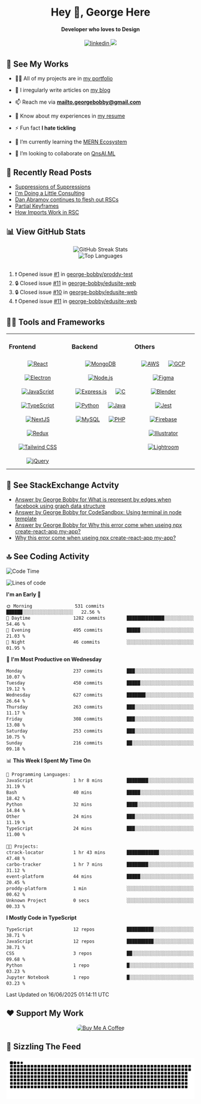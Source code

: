 <h1 align="center">Hey 👋, George Here</h1>  
<h4 align="center">Developer who loves to Design</h4>  
 
<div align="center">
<a href="https://linkedin.com/in/george-bobby" target="_blank">
<img src=https://img.shields.io/badge/linkedin-%231E77B5.svg?&style=for-the-badge&logo=linkedin&logoColor=white alt=linkedin style="margin-bottom: 5px;" />
</a>
<a href="https://github.com/george-bobby" target="_blank">
<img src=https://komarev.com/ghpvc/?username=george-bobby&style=for-the-badge&color=blueviolet&label=GITHUB+VISITORS />
</a>
</div>

## 💼 See My Works 
  
- 👨‍💻 All of my projects are in [my portfolio](https://georgebobby.me/)  
  
- 📝 I irregularly write articles on [my blog](https://georgebobby.hashnode.dev/)  
  
- 📫 Reach me via **mailto.georgebobby@gmail.com**  
  
- 📄 Know about my experiences in [my resume](https://drive.google.com/file/d/1aK68o05lFY738pd95BWMpOxGIOVposaR/view?usp=drive_link)  
  
- ⚡ Fun fact **I hate tickling**
  
- 🌱 I’m currently learning the [MERN Ecosystem](https://www.mongodb.com/mern-stack)
  
- 👯 I’m looking to collaborate on [QnsAI.ML](https://qnsai.vercel.app/)

## 📝 Recently Read Posts

<!-- BLOG-POST-LIST:START -->
- [Suppressions of Suppressions](https://overreacted.io/suppressions-of-suppressions/)
- [I&#39;m Doing a Little Consulting](https://overreacted.io/im-doing-a-little-consulting/)
- [Dan Abramov continues to flesh out RSCs](https://react.statuscode.com/issues/431)
- [Partial Keyframes](https://www.joshwcomeau.com/animation/partial-keyframes/)
- [How Imports Work in RSC](https://overreacted.io/how-imports-work-in-rsc/)
<!-- BLOG-POST-LIST:END -->

## 📊 View GitHub Stats

<div align="center">
  <img src="https://github-readme-streak-stats.herokuapp.com/?user=george-bobby&theme=dark&hide_border=false" alt="GitHub Streak Stats">
  <br>
  <img src="https://github-readme-stats.vercel.app/api/top-langs/?username=george-bobby&theme=dark&hide_border=false&include_all_commits=true&count_private=true&layout=compact" alt="Top Languages">
</div>

<br/>

<!--START_SECTION:activity-->
1. ❗ Opened issue [#1](https://github.com/george-bobby/proddy-test/issues/1) in [george-bobby/proddy-test](https://github.com/george-bobby/proddy-test)
2. 🔒 Closed issue [#11](https://github.com/george-bobby/edusite-web/issues/11) in [george-bobby/edusite-web](https://github.com/george-bobby/edusite-web)
3. 🔒 Closed issue [#10](https://github.com/george-bobby/edusite-web/issues/10) in [george-bobby/edusite-web](https://github.com/george-bobby/edusite-web)
4. ❗ Opened issue [#11](https://github.com/george-bobby/edusite-web/issues/11) in [george-bobby/edusite-web](https://github.com/george-bobby/edusite-web)
<!--END_SECTION:activity-->

## 👨‍💻 Tools and Frameworks  

<table>
<tr><td valign="top" width="33%">

### Frontend  
<div align="center">  
<a href="https://reactjs.org/" target="_blank"><img style="margin: 10px" src="https://profilinator.rishav.dev/skills-assets/react-original-wordmark.svg" alt="React" height="50" /></a>  
<a href="https://www.electronjs.org/" target="_blank"><img style="margin: 10px" src="https://profilinator.rishav.dev/skills-assets/electron-original.svg" alt="Electron" height="50" /></a>  
<a href="https://www.javascript.com/" target="_blank"><img style="margin: 10px" src="https://profilinator.rishav.dev/skills-assets/javascript-original.svg" alt="JavaScript" height="50" /></a>  
<a href="https://www.typescriptlang.org/" target="_blank"><img style="margin: 10px" src="https://profilinator.rishav.dev/skills-assets/typescript-original.svg" alt="TypeScript" height="50" /></a>  
<a href="https://nextjs.org/" target="_blank"><img style="margin: 10px" src="https://profilinator.rishav.dev/skills-assets/nextjs.png" alt="NextJS" height="50" /></a>  
<a href="https://redux.js.org/" target="_blank"><img style="margin: 10px" src="https://profilinator.rishav.dev/skills-assets/redux-original.svg" alt="Redux" height="50" /></a>  
<a href="https://www.tailwindcss.com/" target="_blank"><img style="margin: 10px" src="https://profilinator.rishav.dev/skills-assets/tailwindcss.svg" alt="Tailwind CSS" height="50" /></a>  
<a href="https://jquery.com/" target="_blank"><img style="margin: 10px" src="https://profilinator.rishav.dev/skills-assets/jquery.png" alt="jQuery" height="50" /></a>  
</div>

</td><td valign="top" width="33%">

### Backend  
<div align="center">  
<a href="https://www.mongodb.com/" target="_blank"><img style="margin: 10px" src="https://profilinator.rishav.dev/skills-assets/mongodb-original-wordmark.svg" alt="MongoDB" height="50" /></a>  
<a href="https://nodejs.org/" target="_blank"><img style="margin: 10px" src="https://profilinator.rishav.dev/skills-assets/nodejs-original-wordmark.svg" alt="Node.js" height="50" /></a>  
<a href="https://expressjs.com/" target="_blank"><img style="margin: 10px" src="https://profilinator.rishav.dev/skills-assets/express-original-wordmark.svg" alt="Express.js" height="50" /></a>  
<a href="https://www.cprogramming.com/" target="_blank"><img style="margin: 10px" src="https://profilinator.rishav.dev/skills-assets/c-original.svg" alt="C" height="50" /></a>  
<a href="https://www.python.org/" target="_blank"><img style="margin: 10px" src="https://profilinator.rishav.dev/skills-assets/python-original.svg" alt="Python" height="50" /></a>  
<a href="https://www.java.com/" target="_blank"><img style="margin: 10px" src="https://profilinator.rishav.dev/skills-assets/java-original-wordmark.svg" alt="Java" height="50" /></a>  
<a href="https://www.mysql.com/" target="_blank"><img style="margin: 10px" src="https://profilinator.rishav.dev/skills-assets/mysql-original-wordmark.svg" alt="MySQL" height="50" /></a>  
<a href="https://www.php.net/" target="_blank"><img style="margin: 10px" src="https://profilinator.rishav.dev/skills-assets/php-original.svg" alt="PHP" height="50" /></a>  
</div>

</td><td valign="top" width="33%">

### Others  
<div align="center">  
<a href="https://aws.amazon.com/" target="_blank"><img style="margin: 10px" src="https://profilinator.rishav.dev/skills-assets/amazonwebservices-original-wordmark.svg" alt="AWS" height="50" /></a>  
<a href="https://cloud.google.com/" target="_blank"><img style="margin: 10px" src="https://profilinator.rishav.dev/skills-assets/google_cloud-icon.svg" alt="GCP" height="50" /></a>  
<a href="https://www.figma.com/" target="_blank"><img style="margin: 10px" src="https://profilinator.rishav.dev/skills-assets/figma-icon.svg" alt="Figma" height="50" /></a>  
<a href="https://www.blender.org/" target="_blank"><img style="margin: 10px" src="https://profilinator.rishav.dev/skills-assets/blender_community_badge_white.svg" alt="Blender" height="50" /></a>  
<a href="https://www.jestjs.io/" target="_blank"><img style="margin: 10px" src="https://profilinator.rishav.dev/skills-assets/jest.svg" alt="Jest" height="50" /></a>  
<a href="https://firebase.google.com/" target="_blank"><img style="margin: 10px" src="https://profilinator.rishav.dev/skills-assets/firebase.png" alt="Firebase" height="50" /></a>  
<a href="https://www.adobe.com/in/products/illustrator.html" target="_blank"><img style="margin: 10px" src="https://profilinator.rishav.dev/skills-assets/adobe_illustrator-icon.svg" alt="Illustrator" height="50" /></a>  
<a href="https://www.adobe.com/products/photoshop-lightroom.html" target="_blank"><img style="margin: 10px" src="https://profilinator.rishav.dev/skills-assets/lightroom.png" alt="Lightroom" height="50" /></a>  
</div>

</td></tr>
</table>  

## 👯 See StackExchange Actvity

<!-- STACKOVERFLOW:START -->
- [Answer by George Bobby for What is represent by edges when facebook using graph data structure](https://stackoverflow.com/questions/58134083/what-is-represent-by-edges-when-facebook-using-graph-data-structure/77214632#77214632)
- [Answer by George Bobby for CodeSandbox: Using terminal in node template](https://stackoverflow.com/questions/64828353/codesandbox-using-terminal-in-node-template/70359679#70359679)
- [Answer by George Bobby for Why this error come when useing npx create-react-app my-app?](https://stackoverflow.com/questions/67455023/why-this-error-come-when-useing-npx-create-react-app-my-app/67458220#67458220)
- [Why this error come when useing npx create-react-app my-app?](https://stackoverflow.com/questions/67455023/why-this-error-come-when-useing-npx-create-react-app-my-app)
<!-- STACKOVERFLOW:END -->


## 🔝 See Coding Activity 

<!--START_SECTION:waka-->
![Code Time](http://img.shields.io/badge/Code%20Time-448%20hrs%2024%20mins-blue)

![Lines of code](https://img.shields.io/badge/From%20Hello%20World%20I%27ve%20Written-925.7%20thousand%20lines%20of%20code-blue)

**I'm an Early 🐤** 

```text
🌞 Morning                531 commits         ██████░░░░░░░░░░░░░░░░░░░   22.56 % 
🌆 Daytime                1282 commits        ██████████████░░░░░░░░░░░   54.46 % 
🌃 Evening                495 commits         █████░░░░░░░░░░░░░░░░░░░░   21.03 % 
🌙 Night                  46 commits          ░░░░░░░░░░░░░░░░░░░░░░░░░   01.95 % 
```
📅 **I'm Most Productive on Wednesday** 

```text
Monday                   237 commits         ███░░░░░░░░░░░░░░░░░░░░░░   10.07 % 
Tuesday                  450 commits         █████░░░░░░░░░░░░░░░░░░░░   19.12 % 
Wednesday                627 commits         ███████░░░░░░░░░░░░░░░░░░   26.64 % 
Thursday                 263 commits         ███░░░░░░░░░░░░░░░░░░░░░░   11.17 % 
Friday                   308 commits         ███░░░░░░░░░░░░░░░░░░░░░░   13.08 % 
Saturday                 253 commits         ███░░░░░░░░░░░░░░░░░░░░░░   10.75 % 
Sunday                   216 commits         ██░░░░░░░░░░░░░░░░░░░░░░░   09.18 % 
```


📊 **This Week I Spent My Time On** 

```text
💬 Programming Languages: 
JavaScript               1 hr 8 mins         ████████░░░░░░░░░░░░░░░░░   31.19 % 
Bash                     40 mins             █████░░░░░░░░░░░░░░░░░░░░   18.42 % 
Python                   32 mins             ████░░░░░░░░░░░░░░░░░░░░░   14.84 % 
Other                    24 mins             ███░░░░░░░░░░░░░░░░░░░░░░   11.19 % 
TypeScript               24 mins             ███░░░░░░░░░░░░░░░░░░░░░░   11.00 % 

🐱‍💻 Projects: 
ctrack-locator           1 hr 43 mins        ████████████░░░░░░░░░░░░░   47.48 % 
carbo-tracker            1 hr 7 mins         ████████░░░░░░░░░░░░░░░░░   31.12 % 
event-platform           44 mins             █████░░░░░░░░░░░░░░░░░░░░   20.45 % 
proddy-platform          1 min               ░░░░░░░░░░░░░░░░░░░░░░░░░   00.62 % 
Unknown Project          0 secs              ░░░░░░░░░░░░░░░░░░░░░░░░░   00.33 % 
```

**I Mostly Code in TypeScript** 

```text
TypeScript               12 repos            ██████████░░░░░░░░░░░░░░░   38.71 % 
JavaScript               12 repos            ██████████░░░░░░░░░░░░░░░   38.71 % 
CSS                      3 repos             ██░░░░░░░░░░░░░░░░░░░░░░░   09.68 % 
Python                   1 repo              █░░░░░░░░░░░░░░░░░░░░░░░░   03.23 % 
Jupyter Notebook         1 repo              █░░░░░░░░░░░░░░░░░░░░░░░░   03.23 % 
```




 Last Updated on 16/06/2025 01:14:11 UTC
<!--END_SECTION:waka-->
  
<!-- 😜 Leave Coding Apart -->

<!-- <div align="center">
  <img src='https://memer-new.vercel.app/' style="height: 400px;"/>
</div> -->
      
<!-- 🎧 Turn Up Beats -->

<!-- <div align="center">
  <img src="https://spotify-github-profile.vercel.app/api/view?uid=cjxcp001npcxkfkoeloaj3yb5&cover_image=true&theme=default&show_offline=false&background_color=121212&interchange=true&bar_color=53b14f&bar_color_cover=true" />
</div> -->


## ❤️ Support My Work

<p align="center">
<a href="https://www.buymeacoffee.com/georgebawesome" target="_blank"><img src="https://cdn.buymeacoffee.com/buttons/default-red.png" alt="Buy Me A Coffee" width="200"  style="border-radius: 20px;"></a>
</p>

## 🐍 Sizzling The Feed

<div align="center">
<img src="https://raw.githubusercontent.com/george-bobby/george-bobby/output/snake.svg" alt="Snake animation" /> 
</div> 
